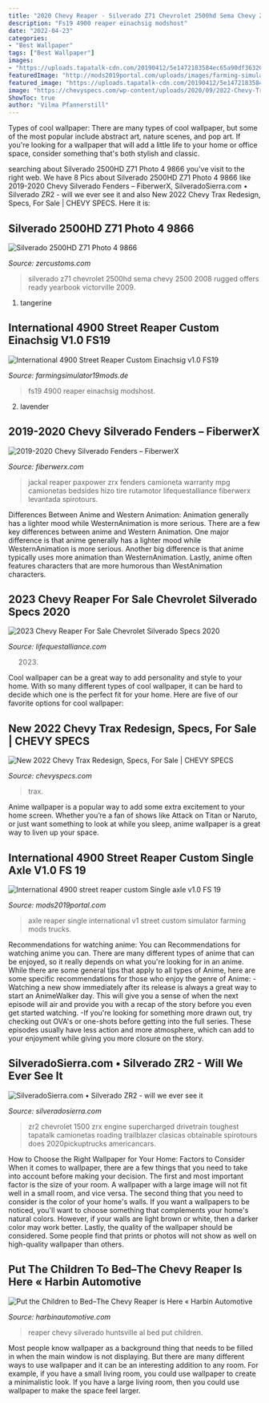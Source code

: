 ```yaml
---
title: "2020 Chevy Reaper - Silverado Z71 Chevrolet 2500hd Sema Chevy 2500 2008 Rugged Offers Ready Yearbook Victorville 2009"
description: "Fs19 4900 reaper einachsig modshost"
date: "2022-04-23"
categories:
- "Best Wallpaper"
tags: ["Best Wallpaper"]
images:
- "https://uploads.tapatalk-cdn.com/20190412/5e1472183584ec65a90df36320ba4972.jpg"
featuredImage: "http://mods2019portal.com/uploads/images/farming-simulator-2019-mods/trucks/medium/international-4900-street-reaper-custom-single-axle-v1.0_Mods2019Portal-3.jpg"
featured_image: "https://uploads.tapatalk-cdn.com/20190412/5e1472183584ec65a90df36320ba4972.jpg"
image: "https://chevyspecs.com/wp-content/uploads/2020/09/2022-Chevy-Trax-Exterior.jpg"
ShowToc: true
author: "Vilma Pfannerstill"
---
```



Types of cool wallpaper:
There are many types of cool wallpaper, but some of the most popular include abstract art, nature scenes, and pop art. If you're looking for a wallpaper that will add a little life to your home or office space, consider something that's both stylish and classic.

	

		
searching about Silverado 2500HD Z71 Photo 4 9866 you've visit to the right web. We have 8 Pics about Silverado 2500HD Z71 Photo 4 9866 like 2019-2020 Chevy Silverado Fenders – FiberwerX, SilveradoSierra.com • Silverado ZR2 - will we ever see it and also New 2022 Chevy Trax Redesign, Specs, For Sale | CHEVY SPECS. Here it is:
		
    
## Silverado 2500HD Z71 Photo 4 9866

<img loading=lazy src="http://www.zercustoms.com/news/images/Chevrolet/Silverado-2500HD-Z71-4.jpg" onerror="this.onerror=null;this.src='https://tse2.mm.bing.net/th?id=OIP.Cv_mKS4sJ5uSIS2MkxIBewHaE5&amp;pid=15.1';" alt="Silverado 2500HD Z71 Photo 4 9866">

_Source: zercustoms.com_

>silverado z71 chevrolet 2500hd sema chevy 2500 2008 rugged offers ready yearbook victorville 2009. 

	

1. tangerine 

    
## International 4900 Street Reaper Custom Einachsig V1.0 FS19

<img loading=lazy src="https://farmingsimulator19mods.de/wp-content/uploads/2020/06/international-4900-street-reaper-custom-einachsig-v1-0-fs19-2.jpg" onerror="this.onerror=null;this.src='https://tse3.mm.bing.net/th?id=OIP.7BiDaizVcvs6vvYJIvjMxwHaD6&amp;pid=15.1';" alt="International 4900 Street Reaper Custom Einachsig v1.0 FS19">

_Source: farmingsimulator19mods.de_

>fs19 4900 reaper einachsig modshost. 

	

2. lavender 

    
## 2019-2020 Chevy Silverado Fenders – FiberwerX

<img loading=lazy src="https://cdn.shopify.com/s/files/1/0073/4681/5023/products/73041098_760993814352897_5808332425465203162_n_1400x.jpg?v=1572017759" onerror="this.onerror=null;this.src='https://tse2.mm.bing.net/th?id=OIP.se07uj3vew9KPpWFxHJl4gHaGB&amp;pid=15.1';" alt="2019-2020 Chevy Silverado Fenders – FiberwerX">

_Source: fiberwerx.com_

>jackal reaper paxpower zrx fenders camioneta warranty mpg camionetas bedsides hizo tire rutamotor lifequestalliance fiberwerx levantada spirotours. 

	

Differences Between Anime and Western Animation: Animation generally has a lighter mood while WesternAnimation is more serious.
There are a few key differences between anime and Western Animation. One major difference is that anime generally has a lighter mood while WesternAnimation is more serious. Another big difference is that anime typically uses more animation than WesternAnimation. Lastly, anime often features characters that are more humorous than WestAnimation characters.

    
## 2023 Chevy Reaper For Sale Chevrolet Silverado Specs 2020

<img loading=lazy src="https://www.lifequestalliance.com/wp-content/uploads/2021/10/2023-Chevy-Reaper-engine-near-me-2019-2022-cost.jpg" onerror="this.onerror=null;this.src='https://tse2.mm.bing.net/th?id=OIP.yTuJYtqiV35LyemQOK_inQHaEI&amp;pid=15.1';" alt="2023 Chevy Reaper For Sale Chevrolet Silverado Specs 2020">

_Source: lifequestalliance.com_

>2023. 

	

Cool wallpaper can be a great way to add personality and style to your home. With so many different types of cool wallpaper, it can be hard to decide which one is the perfect fit for your home. Here are five of our favorite options for cool wallpaper: 

    
## New 2022 Chevy Trax Redesign, Specs, For Sale | CHEVY SPECS

<img loading=lazy src="https://chevyspecs.com/wp-content/uploads/2020/09/2022-Chevy-Trax-Exterior.jpg" onerror="this.onerror=null;this.src='https://tse3.mm.bing.net/th?id=OIP.2Zt5rYGr8josP_mBaTA9VQHaFh&amp;pid=15.1';" alt="New 2022 Chevy Trax Redesign, Specs, For Sale | CHEVY SPECS">

_Source: chevyspecs.com_

>trax. 

	

Anime wallpaper is a popular way to add some extra excitement to your home screen. Whether you’re a fan of shows like Attack on Titan or Naruto, or just want something to look at while you sleep, anime wallpaper is a great way to liven up your space.

    
## International 4900 Street Reaper Custom Single Axle V1.0 FS 19

<img loading=lazy src="http://mods2019portal.com/uploads/images/farming-simulator-2019-mods/trucks/medium/international-4900-street-reaper-custom-single-axle-v1.0_Mods2019Portal-3.jpg" onerror="this.onerror=null;this.src='https://tse2.mm.bing.net/th?id=OIP.TNdrw1SQslbH_2UL65dQoAHaD6&amp;pid=15.1';" alt="International 4900 street reaper custom Single axle v1.0 FS 19">

_Source: mods2019portal.com_

>axle reaper single international v1 street custom simulator farming mods trucks. 

	

Recommendations for watching anime: You can
Recommendations for watching anime you can. There are many different types of anime that can be enjoyed, so it really depends on what you're looking for in an anime. While there are some general tips that apply to all types of Anime, here are some specific recommendations for those who enjoy the genre of Anime: 
-Watching a new show immediately after its release is always a great way to start an AnimeWalker day. This will give you a sense of when the next episode will air and provide you with a recap of the story before you even get started watching. 
-If you're looking for something more drawn out, try checking out OVA's or one-shots before getting into the full series. These episodes usually have less action and more atmosphere, which can add to your enjoyment while giving you more closure on the story.

    
## SilveradoSierra.com • Silverado ZR2 - Will We Ever See It

<img loading=lazy src="https://uploads.tapatalk-cdn.com/20190412/5e1472183584ec65a90df36320ba4972.jpg" onerror="this.onerror=null;this.src='https://tse4.mm.bing.net/th?id=OIP.5nhGLqMYEULvEgVt9WtEiAHaFN&amp;pid=15.1';" alt="SilveradoSierra.com • Silverado ZR2 - will we ever see it">

_Source: silveradosierra.com_

>zr2 chevrolet 1500 zrx engine supercharged drivetrain toughest tapatalk camionetas roading trailblazer clasicas obtainable spirotours does 2020pickuptrucks americancars. 

	

How to Choose the Right Wallpaper for Your Home: Factors to Consider
When it comes to wallpaper, there are a few things that you need to take into account before making your decision. The first and most important factor is the size of your room. A wallpaper with a large image will not fit well in a small room, and vice versa. 
The second thing that you need to consider is the color of your home's walls. If you want a wallpapers to be noticed, you'll want to choose something that complements your home's natural colors. However, if your walls are light brown or white, then a darker color may work better. 
Lastly, the quality of the wallpaper should be considered. Some people find that prints or photos will not show as well on high-quality wallpaper than others.

    
## Put The Children To Bed–The Chevy Reaper Is Here « Harbin Automotive

<img loading=lazy src="http://df_blogs_media.s3.amazonaws.com/wp-content/uploads/sites/68/2014/07/chevy-reaper-1-resize.jpg" onerror="this.onerror=null;this.src='https://tse4.mm.bing.net/th?id=OIP.fLkeS-XePco8I8H-H9bHEgHaDp&amp;pid=15.1';" alt="Put the Children to Bed–The Chevy Reaper is Here « Harbin Automotive">

_Source: harbinautomotive.com_

>reaper chevy silverado huntsville al bed put children. 

	

Most people know wallpaper as a background thing that needs to be filled in when the main window is not displaying. But there are many different ways to use wallpaper and it can be an interesting addition to any room. For example, if you have a small living room, you could use wallpaper to create a minimalistic look. If you have a large living room, then you could use wallpaper to make the space feel larger.

